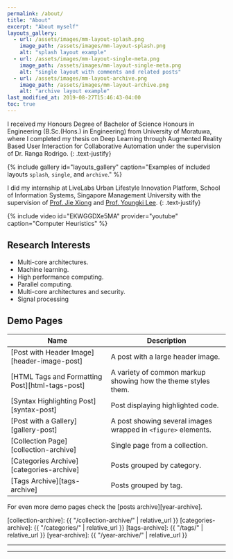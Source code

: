 ```yaml
---
permalink: /about/
title: "About"
excerpt: "About myself"
layouts_gallery:
  - url: /assets/images/mm-layout-splash.png
    image_path: /assets/images/mm-layout-splash.png
    alt: "splash layout example"
  - url: /assets/images/mm-layout-single-meta.png
    image_path: /assets/images/mm-layout-single-meta.png
    alt: "single layout with comments and related posts"
  - url: /assets/images/mm-layout-archive.png
    image_path: /assets/images/mm-layout-archive.png
    alt: "archive layout example"
last_modified_at: 2019-08-27T15:46:43-04:00
toc: true
---
```


I received my Honours Degree of Bachelor of Science Honours in Engineering (B.Sc.(Hons.) in Engineering) from University of Moratuwa,
where I completed my thesis on Deep Learning through Augmented Reality Based User Interaction for Collaborative Automation under the supervision of
Dr. Ranga Rodrigo.
{: .text-justify}

{% include gallery id="layouts_gallery" caption="Examples of included layouts `splash`, `single`, and `archive`." %}

I did my internship at LiveLabs Urban Lifestyle Innovation Platform, School of Information Systems, Singapore Management University with the
supervision of 
[Prof. Jie Xiong]({{"https://scholar.google.com/citations?user=GR9VzaMAAAAJ&hl=en"}}) and
[Prof. Youngki Lee]({{"https://scholar.google.com/citations?user=qhKU0oMAAAAJ&hl=en"}}).
{: .text-justify}

{% include video id="EKWGGDXe5MA" provider="youtube" caption="Computer Heuristics" %}

## Research Interests

- Multi-core architectures.
- Machine learning.
- High performance computing.
- Parallel computing.
- Multi-core architectures and security.
- Signal processing

## Demo Pages

| Name                                        | Description                                           |
| ------------------------------------------- | ----------------------------------------------------- |
| [Post with Header Image][header-image-post] | A post with a large header image. |
| [HTML Tags and Formatting Post][html-tags-post] | A variety of common markup showing how the theme styles them. |
| [Syntax Highlighting Post][syntax-post] | Post displaying highlighted code. |
| [Post with a Gallery][gallery-post] | A post showing several images wrapped in `<figure>` elements. |
| [Collection Page][collection-archive] | Single page from a collection. |
| [Categories Archive][categories-archive] | Posts grouped by category. |
| [Tags Archive][tags-archive] | Posts grouped by tag. |

For even more demo pages check the [posts archive][year-archive].

[collection-archive]: {{ "/collection-archive/" | relative_url }}
[categories-archive]: {{ "/categories/" | relative_url }}
[tags-archive]: {{ "/tags/" | relative_url }}
[year-archive]: {{ "/year-archive/" | relative_url }}

---
---
